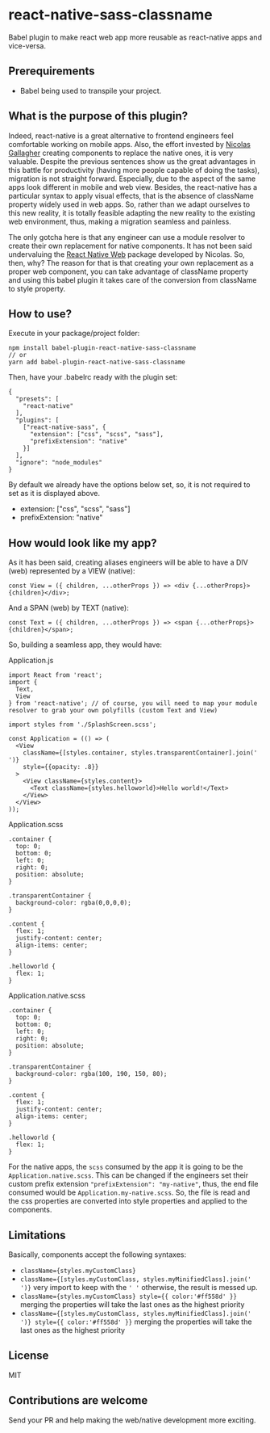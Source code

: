 # react-native-sass-classname
Babel plugin to make react web app more reusable as react-native apps and vice-versa.

## Prerequirements
- Babel being used to transpile your project.

## What is the purpose of this plugin?
Indeed, react-native is a great alternative to frontend engineers feel comfortable working on mobile apps. Also, the effort invested by [Nicolas Gallagher][necolas-url] creating components to replace the native ones, it is very valuable. Despite the previous sentences show us the great advantages in this battle for productivity (having more people capable of doing the tasks), migration is not straight forward. Especially, due to the aspect of the same apps look different in mobile and web view. Besides, the react-native has a particular syntax to apply visual effects, that is the absence of className property widely used in web apps. So, rather than we adapt ourselves to this new reality, it is totally feasible adapting the new reality to the existing web environment, thus, making a migration seamless and painless.

The only gotcha here is that any engineer can use a module resolver to create their own replacement for native components. It has not been said undervaluing the [React Native Web][react-native-web-url] package developed by Nicolas. So, then, why? The reason for that is that creating your own replacement as a proper web component, you can take advantage of className property and using this babel plugin it takes care of the conversion from className to style property.

## How to use?
Execute in your package/project folder:
```
npm install babel-plugin-react-native-sass-classname
// or
yarn add babel-plugin-react-native-sass-classname
```
Then, have your .babelrc ready with the plugin set:
```
{
  "presets": [
    "react-native"
  ],
  "plugins": [
    ["react-native-sass", {
      "extension": ["css", "scss", "sass"],
      "prefixExtension": "native"
    }]
  ],
  "ignore": "node_modules"
}
```
By default we already have the options below set, so, it is not required to set as it is displayed above.
- extension: ["css", "scss", "sass"]
- prefixExtension: "native"

## How would look like my app?
As it has been said, creating aliases engineers will be able to have a DIV (web) represented by a VIEW (native):
```
const View = ({ children, ...otherProps }) => <div {...otherProps}>{children}</div>;
```
And a SPAN (web) by TEXT (native):
```
const Text = ({ children, ...otherProps }) => <span {...otherProps}>{children}</span>;
```
So, building a seamless app, they would have:

Application.js
```
import React from 'react';
import {
  Text,
  View
} from 'react-native'; // of course, you will need to map your module resolver to grab your own polyfills (custom Text and View)

import styles from './SplashScreen.scss';

const Application = (() => (
  <View
    className={[styles.container, styles.transparentContainer].join(' ')}
    style={{opacity: .8}}
  >
    <View className={styles.content}>
      <Text className={styles.helloworld}>Hello world!</Text>
    </View>
  </View>
));
```

Application.scss
```
.container {
  top: 0;
  bottom: 0;
  left: 0;
  right: 0;
  position: absolute;
}

.transparentContainer {
  background-color: rgba(0,0,0,0);
}

.content {
  flex: 1;
  justify-content: center;
  align-items: center;
}

.helloworld {
  flex: 1;
}

```

Application.native.scss
```
.container {
  top: 0;
  bottom: 0;
  left: 0;
  right: 0;
  position: absolute;
}

.transparentContainer {
  background-color: rgba(100, 190, 150, 80);
}

.content {
  flex: 1;
  justify-content: center;
  align-items: center;
}

.helloworld {
  flex: 1;
}
```

For the native apps, the `scss` consumed by the app it is going to be the `Application.native.scss`. This can be changed if the engineers set their custom prefix extension `"prefixExtension": "my-native"`, thus, the end file consumed would be `Application.my-native.scss`. So, the file is read and the css properties are converted into style properties and applied to the components.

## Limitations
Basically, components accept the following syntaxes:
- `className={styles.myCustomClass}`
- `className={[styles.myCustomClass, styles.myMinifiedClass].join(' ')}` very import to keep with the `' '` otherwise, the result is messed up.
- `className={styles.myCustomClass} style={{ color:'#ff558d' }}` merging the properties will take the last ones as the highest priority
- `className={[styles.myCustomClass, styles.myMinifiedClass].join(' ')} style={{ color:'#ff558d' }}` merging the properties will take the last ones as the highest priority

## License
MIT

## Contributions are welcome
Send your PR and help making the web/native development more exciting.

[react-native-web-url]: https://github.com/necolas/react-native-web
[necolas-url]: https://github.com/necolas

